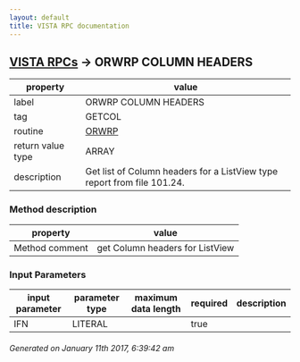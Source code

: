```yaml
---
layout: default
title: VISTA RPC documentation
---
```




## [VISTA RPCs](TableOfContent.md) &#8594; ORWRP COLUMN HEADERS 

 property | value 
--- | --- 
 label | ORWRP COLUMN HEADERS
 tag | GETCOL
 routine | [ORWRP](http://code.osehra.org/dox/Routine_ORWRP_source.html)
 return value type | ARRAY
 description | Get list of Column headers for a ListView type report from file 101.24.


### Method description

 property | value 
--- | --- 
 Method comment | get Column headers for ListView

### Input Parameters

| input parameter | parameter type | maximum data length | required | description | 
| --- | --- | --- | --- | --- | 
| IFN | LITERAL |  | true |  | 




 ###### Generated on January 11th 2017, 6:39:42 am